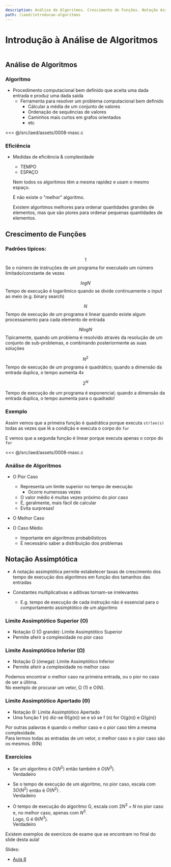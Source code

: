 ```yaml
---
description: Análise de Algoritmos. Crescimento de Funções. Notação Assimptótica.
path: /iaed/introducao-algoritmos
---
```


# Introdução à Análise de Algoritmos

```toc

```

## Análise de Algoritmos

### Algoritmo

- Procedimento computacional bem definido que aceita
  uma dada entrada e produz uma dada saída
  - Ferramenta para resolver um problema computacional bem
    definido
    - Cálcular a média de um conjunto de valores
    - Ordenação de sequências de valores
    - Caminhos mais curtos em grafos orientados
    - etc

<<< @/src/iaed/assets/0008-masc.c

### Eficiência

- Medidas de eficiência & complexidade

  - TEMPO
  - ESPAÇO

  Nem todos os algoritmos têm a mesma rapidez e usam o mesmo espaço.

  E não existe o "melhor" algoritmo.

  Existem algoritmos melhores para ordenar quantidades grandes de elementos, mas que são piores para ordenar pequenas quantidades de elementos.

## Crescimento de Funções

### Padrões tipícos:

$$ 1 $$
Se o número de instruções de um programa for
executado um número limitado/constante de vezes

$$ log{} N $$
Tempo de execução é logarítmico quando se divide
continuamente o input ao meio (e.g. binary search)

$$ N $$
Tempo de execução de um programa é linear
quando existe algum processamento para
cada elemento de entrada

$$ N log{} N $$
Tipicamente, quando um problema é resolvido através
da resolução de um conjunto de sub-problemas, e
combinando posteriormente as suas soluções

$$ N^2 $$
Tempo de execução de um programa é quadrático;
quando a dimensão da entrada duplica, o tempo
aumenta 4x

$$ 2^N $$

Tempo de execução de um programa é exponencial;
quando a dimensão da entrada duplica, o tempo
aumenta para o quadrado!

### Exemplo

Assim vemos que a primeira função é quadrática porque executa `strlen(s)` todas as vezes que lê a condição e executa o corpo do `for`

E vemos que a segunda função é linear porque executa apenas o corpo do `for`

<<< @/src/iaed/assets/0008-masc.c

### Análise de Algoritmos

- O Pior Caso

  - Representa um limite superior no tempo de execução
    - Ocorre numerosas vezes
  - O valor médio é muitas vezes próximo do pior caso
  - É, geralmente, mais fácil de calcular
  - Evita surpresas!

- O Melhor Caso

- O Caso Médio

  - Importante em algoritmos probabilísticos
  - É necessário saber a distribuição dos problemas

## Notação Assimptótica

- A notação assimptótica permite estabelecer taxas de
  crescimento dos tempo de execução dos algoritmos
  em função dos tamanhos das entradas

- Constantes multiplicativas e aditivas tornam-se
  irrelevantes
  - E.g. tempo de execução de cada instrução não é essencial
    para o comportamento assimptótico de um algoritmo

### Limite Assimptótico Superior (O)

- Notação O (Ó grande): Limite Assimptótico Superior
- Permite aferir a complexidade no pior caso

### Limite Assimptótico Inferior (Ω)

- Notação Ω (ómega): Limite Assimptótico Inferior
- Permite aferir a complexidade no melhor caso

Podemos encontrar o melhor caso na primeira entrada, ou o pior no caso de ser a última. \
No exemplo de procurar um vetor, Ω (1) e O(N).

### Limite Assimptótico Apertado (Θ)

- Notação Θ: Limite Assimptótico Apertado
- Uma função f (n) diz-se Θ(g(n)) se e só se f (n) for O(g(n)) e Ω(g(n))

Por outras palavras é quando o melhor caso e o pior caso têm a mesma complexidade.\
Para lermos todas as entradas de um vetor, o melhor caso e o pior caso são os mesmos. Θ(N)

### Exercícios

- Se um algoritmo é $O(N^2)$ então também é $O(N^3)$.\
  Verdadeiro

- Se o tempo de execução de um algoritmo, no pior caso,
  escala com $3O(N^2)$ então é $O(N^2)$ .\
  Verdadeiro

- O tempo de execução do algoritmo G, escala com $2N^3+N$
  no pior caso e, no melhor caso, apenas com $N^3$.\
  Logo, G é Θ($N^3$).\
  Verdadeiro

Existem exemplos de exercícos de exame que se encontram no final do slide desta aula!

Slides:

- [Aula 8](https://drive.google.com/file/d/1ETqWl7mll9ljHI_8ix1Il30VKcIXGsmX/view?usp=sharing)
